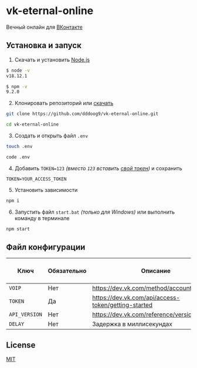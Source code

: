 # vk-eternal-online

Вечный онлайн для [ВКонтакте](https://vk.com/)

## Установка и запуск

1. Скачать и установить [Node.js](https://nodejs.org/)

```sh
$ node -v
v18.12.1
```

```sh
$ npm -v
9.2.0
```

2. Клонировать репозиторий или [скачать](https://github.com/dddoog9/vk-eternal-online/releases/latest)

```sh
git clone https://github.com/dddoog9/vk-eternal-online.git
```

```sh
cd vk-eternal-online
```

3. Создать и открыть файл `.env`

```sh
touch .env
```

```sh
code .env
```

4. Добавить `TOKEN=123` *(вместо `123` вставить [свой токен](https://vkhost.github.io/))* и сохранить

```dosini
TOKEN=YOUR_ACCESS_TOKEN
```

5. Установить зависимости

```sh
npm i
```

6. Запустить файл `start.bat` *(только для Windows)* или выполнить команду в терминале

```sh
npm start
```

## Файл конфигурации

| Ключ          | Обязательно  | Описание                                            | Значение по умолчанию |
| ------------- | ------------ | --------------------------------------------------- | --------------------- |
| `VOIP`        | Нет          | https://dev.vk.com/method/account.setOnline         | `0`                   |
| `TOKEN`       | Да           | https://dev.vk.com/api/access-token/getting-started | Отсутствует           |
| `API_VERSION` | Нет          | https://dev.vk.com/reference/versions               | `5.131`               |
| `DELAY`       | Нет          | Задержка в миллисекундах                            | `180000`              |

## License

[MIT](LICENSE)
